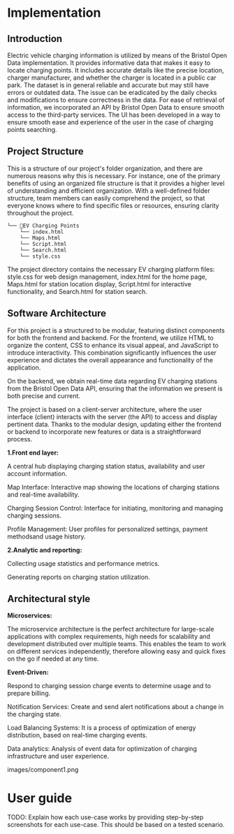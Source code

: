 # Implementation

## Introduction

Electric vehicle charging information is utilized by means of the Bristol Open Data implementation. It provides informative data that makes it easy to locate charging points. It includes accurate details like the precise location, charger manufacturer, and whether the charger is located in a public car park. The dataset is in general reliable and accurate but may still have errors or outdated data. The issue can be eradicated by the daily checks and modifications to ensure correctness in the data.
For ease of retrieval of information, we incorporated an API by Bristol Open Data to ensure smooth access to the third-party services. The UI has been developed in a way to ensure smooth ease and experience of the user in the case of charging points searching.


## Project Structure
This is a structure of our project's folder organization, and there are numerous reasons why this is necessary. For instance, one of the primary benefits of using an organized file structure is that it provides a higher level of understanding and efficient organization. With a well-defined folder structure, team members can easily comprehend the project, so that everyone knows where to find specific files or resources, ensuring clarity throughout the project.
```
└── 📁EV Charging Points
    └── index.html
    └── Maps.html
    └── Script.html
    └── Search.html
    └── style.css
```
The project directory contains the necessary EV charging platform files: style.css for web design management, index.html for the home page, Maps.html for station location display, Script.html for interactive functionality, and Search.html for station search.
## Software Architecture
 For this project is a structured to be modular, featuring distinct components for both the frontend and backend. For the frontend, we utilize HTML to organize the content, CSS to enhance its visual appeal, and JavaScript to introduce interactivity. This combination significantly influences the user experience and dictates the overall appearance and functionality of the application.

On the backend, we obtain real-time data regarding EV charging stations from the Bristol Open Data API, ensuring that the information we present is both precise and current.

The project is based on a client-server architecture, where the user interface (client) interacts with the server (the API) to access and display pertinent data. Thanks to the modular design, updating either the frontend or backend to incorporate new features or data is a straightforward process.

**1.Front end layer:**

A central hub displaying charging station status, availability and user account information.

Map Interface: Interactive map showing the locations of charging stations and real-time availability.

Charging Session Control: Interface for initiating, monitoring and managing charging sessions.

Profile Management: User profiles for personalized settings, payment methodsand usage history.

**2.Analytic and reporting:**

Collecting usage statistics and performance metrics.

Generating reports on charging station utilization.


## Architectural style

**Microservices:**

The microservice architecture is the perfect architecture for large-scale applications with complex requirements, high needs for scalability and development distributed over multiple teams. This enables the team to work on different services independently, therefore allowing easy and quick fixes on the go if needed at any time.


**Event-Driven:**

Respond to charging session charge events to determine usage and to prepare billing.

Notification Services: Create and send alert notifications about a change in the charging state.

Load Balancing Systems: It is a process of optimization of energy distribution, based on real-time charging events.

Data analytics: Analysis of event data for optimization of charging infrastructure and user experience.


images/component1.png 


# User guide
TODO: Explain how each use-case works by providing step-by-step screenshots for each use-case. This should be based on a tested scenario.
